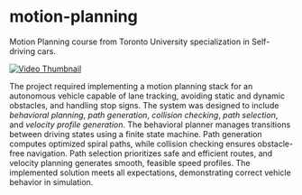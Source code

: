 # motion-planning
Motion Planning course from Toronto University specialization in Self-driving cars.

[![Video Thumbnail](https://c-bousmar.github.io/personal-website/images/portfolio/motion_planner.png)](https://c-bousmar.github.io/personal-website/files/portfolio/final_project_demo.mp4)

The project required implementing a motion planning stack for an autonomous vehicle capable of lane tracking, avoiding static and dynamic obstacles, and handling stop signs. The system was designed to include *behavioral planning*, *path generation*, *collision checking*, *path selection*, and *velocity profile generation*. The behavioral planner manages transitions between driving states using a finite state machine. Path generation computes optimized spiral paths, while collision checking ensures obstacle-free navigation. Path selection prioritizes safe and efficient routes, and velocity planning generates smooth, feasible speed profiles. The implemented solution meets all expectations, demonstrating correct vehicle behavior in simulation.
